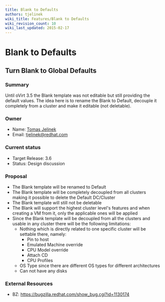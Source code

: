 ```yaml
---
title: Blank to Defaults
authors: tjelinek
wiki_title: Features/Blank to Defaults
wiki_revision_count: 10
wiki_last_updated: 2015-02-17
---
```


# Blank to Defaults

## Turn Blank to Global Defaults

### Summary

Until oVirt 3.5 the Blank template was not editable but still providing the default values. The idea here is to rename the Blank to Default, decouple it completely from a cluster and make it editable (not deletable).

### Owner

*   Name: [Tomas Jelinek](User:TJelinek)
*   Email: <tjelinek@redhat.com>

### Current status

*   Target Release: 3.6
*   Status: Design discussion

### Proposal

*   The Blank template will be renamed to Default
*   The Blank template will be completely decoupled from all clusters making it possible to delete the Default DC/Cluster
*   The Blank template will still not be deletable
*   The Blank will support the highest cluster level's features and when creating a VM from it, only the applicable ones will be applied
*   Since the Blank template will be decoupled from all the clusters and usable in any cluster there will be the following limitations:
    -   Nothing which is directly related to one specific cluster will be settable there, namely:
        -   Pin to host
        -   Emulated Machine override
        -   CPU Model override
        -   Attach CD
        -   CPU Profiles
    -   OS Type since there are different OS types for different architectures
    -   Can not have any disks

### External Resources

*   BZ: <https://bugzilla.redhat.com/show_bug.cgi?id=1130174>
